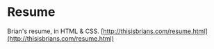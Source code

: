 Resume
======

Brian's resume, in HTML & CSS. [http://thisisbrians.com/resume.html](http://thisisbrians.com/resume.html)